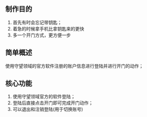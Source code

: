 ## 制作目的
1. 首先有时会忘记带钥匙；
2. 着急的时候拿手机比拿钥匙来的更快
3. 多一个开门方式，更方便一步

## 简单概述
使用守望领域的官方软件注册的账户信息进行登陆并进行开门的动作；

## 核心功能
1. 使用守望领域官方的软件登陆；
2. 登陆后直接点击开门即可完成开门动作；
3. 可以退出和注销登陆(用于切换账号)